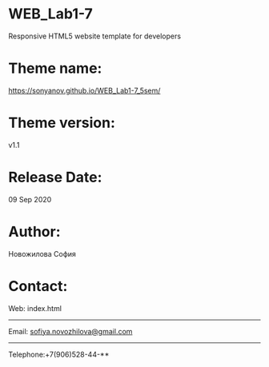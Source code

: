 # WEB_Lab1-7
Responsive HTML5 website template for developers

Theme name:
=======================================================================
https://sonyanov.github.io/WEB_Lab1-7_5sem/

Theme version:
=======================================================================
v1.1

Release Date:
=======================================================================
09 Sep 2020

Author: 
=======================================================================
Новожилова София

Contact:
=======================================================================
Web: index.html
***
Email: sofiya.novozhilova@gmail.com
***
Telephone:+7(906)528-44-**
